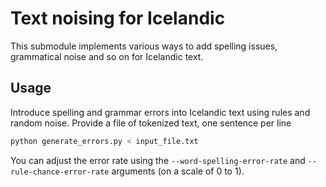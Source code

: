 # Text noising for Icelandic

This submodule implements various ways to add spelling issues, grammatical noise and so on for Icelandic text.

## Usage

Introduce spelling and grammar errors into Icelandic text using rules and random noise.
Provide a file of tokenized text, one sentence per line

```python
python generate_errors.py < input_file.txt
```

You can adjust the error rate using the ``--word-spelling-error-rate`` and ``--rule-chance-error-rate`` arguments (on a scale of 0 to 1).
